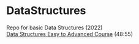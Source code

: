 # DataStructures
Repo for basic Data Structures (2022)  
[Data Structures Easy to Advanced Course](https://youtu.be/RBSGKlAvoiM) (48:55)
